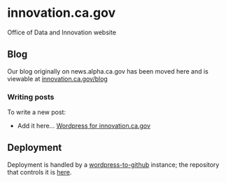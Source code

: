 # innovation.ca.gov
Office of Data and Innovation website


## Blog

Our blog originally on news.alpha.ca.gov has been moved here and is viewable at [innovation.ca.gov/blog](https://innovation.ca.gov/blog/)

### Writing posts

To write a new post:

- Add it here... [Wordpress for innovation.ca.gov](https://live-digital-ca-gov.pantheonsite.io/.pantheonsite.io/wp-admin/edit.php)

## Deployment

Deployment is handled by a [wordpress-to-github](https://www.npmjs.com/package/@cagov/wordpress-to-github) instance; the repository that controls it is [here](https://github.com/cagov/services-wordpress-to-github-digital-ca-gov).


